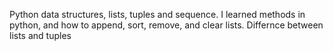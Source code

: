 Python data structures, lists, tuples and sequence. I learned methods in python, and how to append, sort, remove, and clear lists. Differnce between lists and tuples
